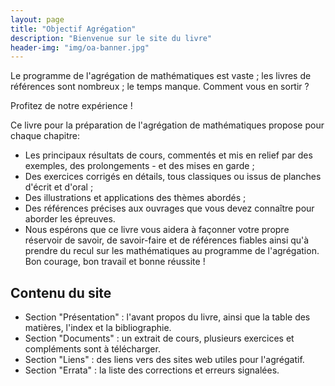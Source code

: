 ```yaml
---
layout: page
title: "Objectif Agrégation"
description: "Bienvenue sur le site du livre"
header-img: "img/oa-banner.jpg"
---
```


Le programme de l'agrégation de mathématiques est vaste ; les livres de références sont nombreux ; le temps manque. Comment vous en sortir ?

Profitez de notre expérience !

Ce livre pour la préparation de l'agrégation de mathématiques propose pour chaque chapitre:

* Les principaux résultats de cours, commentés et mis en relief par des exemples, des prolongements - et des mises en garde ;
* Des exercices corrigés en détails, tous classiques ou issus de planches d'écrit et d'oral ;
* Des illustrations et applications des thèmes abordés ;
* Des références précises aux ouvrages que vous devez connaître pour aborder les épreuves.
* Nous espérons que ce livre vous aidera à façonner votre propre réservoir de savoir, de savoir-faire et de références fiables ainsi qu'à prendre du recul sur les mathématiques au programme de l'agrégation. Bon courage, bon travail et bonne réussite !

Contenu du site
--------------

* Section "Présentation" : l'avant propos du livre, ainsi que la table des matières, l'index et la bibliographie.
* Section "Documents" : un extrait de cours, plusieurs exercices et compléments sont à télécharger.
* Section "Liens" : des liens vers des sites web utiles pour l'agrégatif.
* Section "Errata" : la liste des corrections et erreurs signalées.